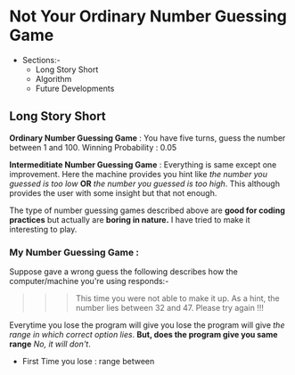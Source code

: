 # Not Your Ordinary Number Guessing Game

* Sections:-
   * Long Story Short
   * Algorithm
   * Future Developments

## Long Story Short
__Ordinary Number Guessing Game__ : You have five turns, guess the number between 1 and 100. 
                                    Winning Probability : 0.05
                                    
__Intermeditiate Number Guessing Game__ : Everything is same except one improvement. Here the machine provides you hint like _the number you guessed is too low_ __OR__ 
                                          _the number you guessed is too high_. This although provides the user with some insight but that not enough.
                                          
The type of number guessing games described above are __good for coding practices__ but actually are __boring in nature.__
I have tried to make it interesting to play.

### My Number Guessing Game :
Suppose gave a wrong guess the following describes how the computer/machine you're using responds:- 
>>>This time you were not able to make it up.
>>>As a hint, the number lies between 32 and 47. 
>>>Please try again !!!
                              
Everytime you lose the program will give you lose the program will give _the range in which correct option lies_.
__But, does the program give you same range__
_No, it will don't_.  
* First Time you lose : range between 

                              
                              
